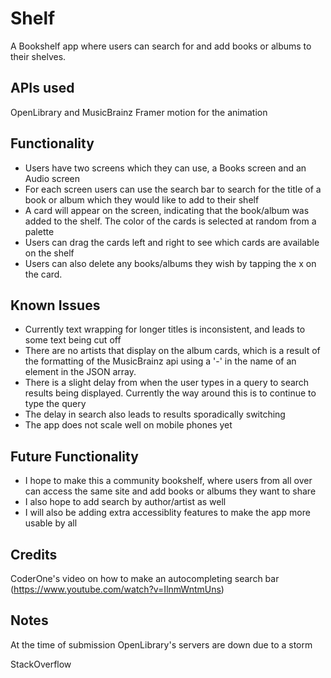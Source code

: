 # Shelf

A Bookshelf app where users can search for and add books or albums to their shelves. 

## APIs used
OpenLibrary and MusicBrainz
Framer motion for the animation

## Functionality

- Users have two screens which they can use, a Books screen and an Audio screen
 - For each screen users can use the search bar to search for the title of a book or album which they would like to add to their shelf
- A card will appear on the screen, indicating that the book/album was added to the shelf. The color of the cards is selected at random from a palette
- Users can drag the cards left and right to see which cards are available on the shelf
- Users can also delete any books/albums they wish by tapping the x on the card.

## Known Issues
- Currently text wrapping for longer titles is inconsistent, and leads to some text being cut off
- There are no artists that display on the album cards, which is a result of the formatting of the MusicBrainz api using a '-' in the name of an element in the JSON array. 
- There is a slight delay from when the user types in a query to search results being displayed. Currently the way around this is to continue to type the query
- The delay in search also leads to results sporadically switching
- The app does not scale well on mobile phones yet

## Future Functionality
- I hope to make this a community bookshelf, where users from all over can access the same site and add books or albums they want to share
- I also hope to add search by author/artist as well
- I will also be adding extra accessiblity features to make the app more usable by all

## Credits
CoderOne's video on how to make an autocompleting search bar
(https://www.youtube.com/watch?v=IlnmWntmUns)

## Notes
At the time of submission OpenLibrary's servers are down due to a storm

StackOverflow

